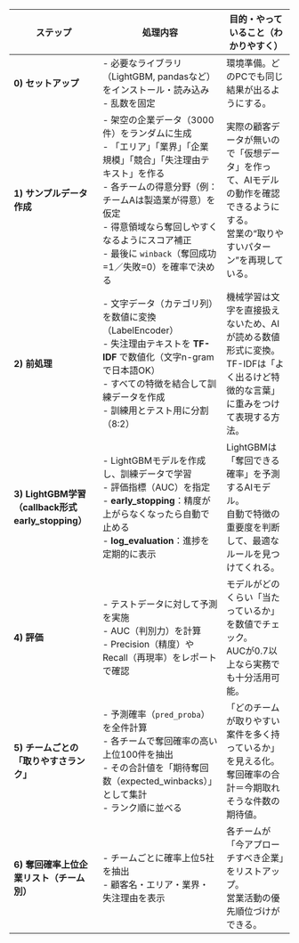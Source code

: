

| ステップ                                         | 処理内容                                                                                                                                                                | 目的・やっていること（わかりやすく）                                                      |
| -------------------------------------------- | ------------------------------------------------------------------------------------------------------------------------------------------------------------------- | ----------------------------------------------------------------------- |
| **0) セットアップ**                                | - 必要なライブラリ（LightGBM, pandasなど）をインストール・読み込み<br>- 乱数を固定                                                                                                               | 環境準備。どのPCでも同じ結果が出るようにする。                                                |
| **1) サンプルデータ作成**                             | - 架空の企業データ（3000件）をランダムに生成<br>- 「エリア」「業界」「企業規模」「競合」「失注理由テキスト」を作る<br>- 各チームの得意分野（例：チームAは製造業が得意）を仮定<br>- 得意領域なら奪回しやすくなるようにスコア補正<br>- 最後に `winback`（奪回成功=1／失敗=0）を確率で決める | 実際の顧客データが無いので「仮想データ」を作って、AIモデルの動作を確認できるようにする。<br>営業の“取りやすいパターン”を再現している。 |
| **2) 前処理**                                   | - 文字データ（カテゴリ列）を数値に変換（LabelEncoder）<br>- 失注理由テキストを **TF-IDF** で数値化（文字n-gramで日本語OK）<br>- すべての特徴を結合して訓練データを作成<br>- 訓練用とテスト用に分割（8:2）                                    | 機械学習は文字を直接扱えないため、AIが読める数値形式に変換。<br>TF-IDFは「よく出るけど特徴的な言葉」に重みをつけて表現する方法。  |
| **3) LightGBM学習（callback形式 early_stopping）** | - LightGBMモデルを作成し、訓練データで学習<br>- 評価指標（AUC）を指定<br>- **early_stopping**：精度が上がらなくなったら自動で止める<br>- **log_evaluation**：進捗を定期的に表示                                           | LightGBMは「奪回できる確率」を予測するAIモデル。<br>自動で特徴の重要度を判断して、最適なルールを見つけてくれる。         |
| **4) 評価**                                    | - テストデータに対して予測を実施<br>- AUC（判別力）を計算<br>- Precision（精度）やRecall（再現率）をレポートで確認                                                                                           | モデルがどのくらい「当たっているか」を数値でチェック。<br>AUCが0.7以上なら実務でも十分活用可能。                   |
| **5) チームごとの「取りやすさランク」**                      | - 予測確率（`pred_proba`）を全件計算<br>- 各チームで奪回確率の高い上位100件を抽出<br>- その合計値を「期待奪回数（expected_winbacks）」として集計<br>- ランク順に並べる                                                       | 「どのチームが取りやすい案件を多く持っているか」を見える化。<br>奪回確率の合計＝今期取れそうな件数の期待値。                |
| **6) 奪回確率上位企業リスト（チーム別）**                     | - チームごとに確率上位5社を抽出<br>- 顧客名・エリア・業界・失注理由を表示                                                                                                                           | 各チームが「今アプローチすべき企業」をリストアップ。<br>営業活動の優先順位づけができる。                          |

